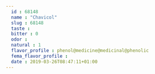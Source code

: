 ```yaml
---
  id : 68148
  name : "Chavicol"
  slug : 68148
  taste : 
  bitter : 0
  odor : 
  natural : 1
  flavor_profile : phenol@medicine@medicinal@phenolic
  fema_flavor_profile : 
  date : 2019-03-26T08:47:11+01:00
---
```



